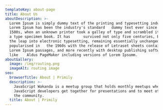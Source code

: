 ```yaml
---
templateKey: about-page
title: About Us
aboutDescription: >-
  Lorem Ipsum is simply dummy text of the printing and typesetting industry.
  Lorem Ipsum has been the industry's standard   dummy text ever since the
  1500s, when an unknown printer took a galley of type and scrambled it to make
  a type specimen book. It has      survived not only five centuries, but also
  the leap into electronic typesetting, remaining essentially unchanged. It was
  popularised in   the 1960s with the release of Letraset sheets containing
  Lorem Ipsum passages, and more recently with desktop publishing software
  like    Aldus PageMaker including versions of Lorem Ipsumm.
aboutGallery:
  image: /img/routing.png
  imageAlt: routing image
seo:
  browserTitle: About | Primily
  description: >-
    JavaScript Wakanda is a meetup group that holds monthly meetups where
    JavaScript developers get together for presentations and to meet others in
    the community.
  title: About | Primily
---
```


